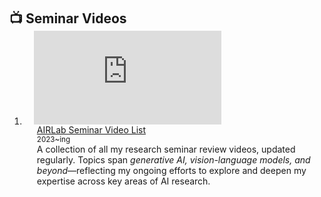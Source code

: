 <h2 id="youtube" style="margin: 2px 0px -15px;">📺 Seminar Videos</h2>

<div class="publications">
<ol class="bibliography">

<li>
<div class="pub-row">
  <!-- 왼쪽: 유튜브 플레이리스트 embed -->
  <div class="col-sm-3 abbr" style="position: relative; padding-right: 15px; padding-left: 15px;">
    <div style="width=100;height=auto">
      <iframe
        src="https://www.youtube.com/embed/videoseries?list=PL2KPL4vjU2K99dEAID55_IODh-9vjicEr" 
        title="YouTube playlist player" 
        frameborder="0" 
        allow="accelerometer; autoplay; clipboard-write; encrypted-media; gyroscope; picture-in-picture; web-share" 
        referrerpolicy="strict-origin-when-cross-origin" 
        allowfullscreen
        class="teaser img-fluid z-depth-1">
      </iframe>
    </div>
  </div>

  <!-- 오른쪽 텍스트 -->
  <div class="col-sm-9" style="position: relative; padding-right: 15px; padding-left: 20px;">
    <div class="title">
      <a href="https://www.youtube.com/playlist?list=PL2KPL4vjU2K99dEAID55_IODh-9vjicEr" target="_blank">
        AIRLab Seminar Video List
      </a>
    </div>
    <div class="author"><small>2023~ing</small></div>
    <div class="periodical">A collection of all my research seminar review videos, updated regularly. Topics span <em>generative AI, vision-language models, and beyond</em>—reflecting my ongoing efforts to explore and deepen my expertise across key areas of AI research.</div>
  </div>
</div>
</li>
<br>

</ol>
</div>
